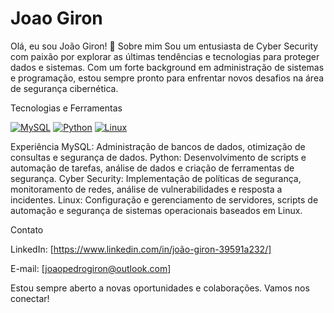# Joao Giron
Olá, eu sou João Giron! 👋
Sobre mim
Sou um entusiasta de Cyber Security com paixão por explorar as últimas tendências e tecnologias para proteger dados e sistemas. Com um forte background em administração de sistemas e programação, estou sempre pronto para enfrentar novos desafios na área de segurança cibernética.

Tecnologias e Ferramentas

[![MySQL](https://img.shields.io/badge/MySQL-4479A1?style=flat&logo=mysql&logoColor=white)](https://www.mysql.com/)
[![Python](https://img.shields.io/badge/Python-3776AB?style=flat&logo=python&logoColor=white)](https://www.python.org/)
[![Linux](https://img.shields.io/badge/Linux-FCC624?style=flat&logo=linux&logoColor=black)](https://www.linux.org/)

Experiência
MySQL: Administração de bancos de dados, otimização de consultas e segurança de dados.
Python: Desenvolvimento de scripts e automação de tarefas, análise de dados e criação de ferramentas de segurança.
Cyber Security: Implementação de políticas de segurança, monitoramento de redes, análise de vulnerabilidades e resposta a incidentes.
Linux: Configuração e gerenciamento de servidores, scripts de automação e segurança de sistemas operacionais baseados em Linux.

Contato

LinkedIn: [https://www.linkedin.com/in/joão-giron-39591a232/]

E-mail: [joaopedrogiron@outlook.com]

Estou sempre aberto a novas oportunidades e colaborações. Vamos nos conectar!
